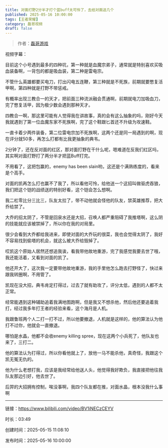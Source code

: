 ```yaml
---
title: 对面打野2分半才打个蓝buff太可怜了，去给对面送几个
published: 2025-05-16 10:00:00
tags: [王者荣耀]
category: 磊哥视频
draft: false
---
```



> 作者：[磊哥游戏](https://space.bilibili.com/268941858?spm_id_from=333.788.upinfo.head.click)

视频字幕：

目前这个小号遇到最多的四种坑，第一种就是血魔宗弟子，通常就是特别喜欢买吸血装备啊，一背包的都是吸血装，第二种是雷电宗。

不管什么英雄都要买电刀，打出闪电五连鞭，第三种就是不死族，前期就要憋复活甲啊，第四种就是打野不带惩戒。

有概率出现三教合一的天才，把前面三种流派融会贯通啊，前期就电刀加吸血刀，完了憋复活甲，因为极少数会遇到那种天才。

四教合一啊，那这里可能有人觉得我在讲故事，真的会有这么抽象的吗，刚好今天我就遇到了第一位血魔东家不死族啊，完了这个鞋跟匕首还不升级为攻速鞋。

一直卡着少两件装备，第二位雷电宗加不死族啊，这两个还是同一局遇到的啊，现在评分就50多，再怎么打都有比我更抽象的典韦。

2分钟了，还在反对面的红区，那对面打野在干什么呢，嗯难道在反我们红区吗，其实啊对面打野打了两分半才把蓝Buff打完。

不用看了，这把包赢的，enemy has been slain哟，这还是个满熟练度的，看来是个高手。

对面的凯再怎么打也赢不了我了，所以看他可怜，给他送一个这招叫做驱虎吞狼，我们把这个铠的战绩送的特别好看，这个铠会怎么想啊。

我二杠零比分三比三，队友太拉了，带不动他就会怪他的队友，禁英雄推荐，把大乔给禁了。

大乔的招太阴了，不管是回泉水还是大招，召唤人都严重阻碍了我推塔啊，这么阴的技能就应该被禁掉了，所以你在我的对局里。

很少会看到大乔都给我进来，即使对面的大乔玩的很菜，我也会觉得太阴了，我好不容易找到偷塔的机会，就这么被大乔给毁掉了。

哎凯这个原始人居然还想追我诶，看我带他故地重游，完了我感觉我要去世了哦，我还能活着，又看到对面的凯了。

他还开大了，这次我一定要带他故地重游，我的手里他怎么跑去打野怪了，快过来跟我转圈啊，不用管了。

凯现在没大招，典韦肯定打得过，过去了就有助攻了，评分太低，遇到的人都不太正常。

经常能遇到这种辅助追着我满地图跑啊，但是我又不想杀他，然后他还要追着我打，经过我多年打王者的经验来看，这个海月是人机。

我跟鲁班两个人二打一打不过，所以他要撤退，人机就是这样的，他的算法认为他打不过你，他就会一直撤退。

哪怕是水晶，他都不会收enemy killing spree，现在这两个小兵死了，他队友也来了，三打二。

他的算法认为打得过，所以你看他就上了，放他一马不能杀他，真奇怪，我跟这个凯无冤无仇的。

他为什么老想打我，应该是我经常给他送人头，他觉得我好欺负，我直接把他往我队友那边引好，他去世了。

后羿的大招拥有控制，唉没事啊，我四个队友都在推，对面水晶，根本没我什么事啊

---

链接：https://www.bilibili.com/video/BV1iNECzCEYV

时长：03:49

创建时间：2025-05-15 11:08:10

发布时间：2025-05-16 10:00:00
